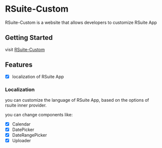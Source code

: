 # RSuite-Custom

RSuite-Custom is a website that allows developers to customize RSuite App

## Getting Started

visit [RSuite-Custom](https://rsuite-custom-marvelsq.vercel.app/)

## Features

- [x] localization of RSuite App

### Localization

you can customize the language of RSuite App, based on the options of rsuite inner provider.

you can change components like:

- [x] Calendar
- [x] DatePicker
- [x] DateRangePicker
- [x] Uploader
